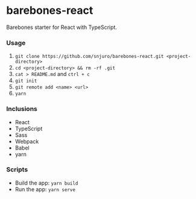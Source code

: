 # barebones-react
Barebones starter for React with TypeScript.

### Usage
1. `git clone https://github.com/snjuro/barebones-react.git <project-directory>`
2. `cd <project-directory> && rm -rf .git`
3. `cat > README.md` and `ctrl + c`
4. `git init`
5. `git remote add <name> <url>`
6. `yarn`

### Inclusions
- React
- TypeScript
- Sass
- Webpack
- Babel
- yarn

### Scripts
- Build the app: `yarn build`
- Run the app: `yarn serve`
